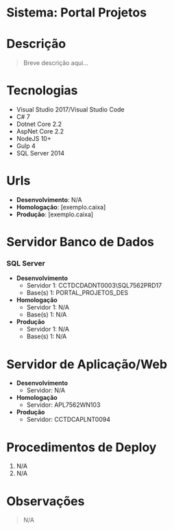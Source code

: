 # Sistema: Portal Projetos

# Descrição

> Breve descrição aqui...

# Tecnologias

- Visual Studio 2017/Visual Studio Code
- C# 7
- Dotnet Core 2.2
- AspNet Core 2.2
- NodeJS 10+
- Gulp 4
- SQL Server 2014

# Urls

- **Desenvolvimento**: N/A
- **Homologação**: [exemplo.caixa]
- **Produção**: [exemplo.caixa]

# Servidor Banco de Dados

### SQL Server

- **Desenvolvimento** 
	- Servidor 1: CCTDCDADNT0003\SQL7562PRD17
	- Base(s) 1: PORTAL_PROJETOS_DES
- **Homologação**
	- Servidor 1: N/A
	- Base(s) 1: N/A
- **Produção**
	- Servidor 1: N/A
	- Base(s) 1: N/A
	
# Servidor de Aplicação/Web

- **Desenvolvimento** 
	- Servidor: N/A
- **Homologação**
	- Servidor: APL7562WN103
- **Produção**
	- Servidor: CCTDCAPLNT0094
	

# Procedimentos de Deploy

1. N/A
2. N/A

# Observações

> N/A